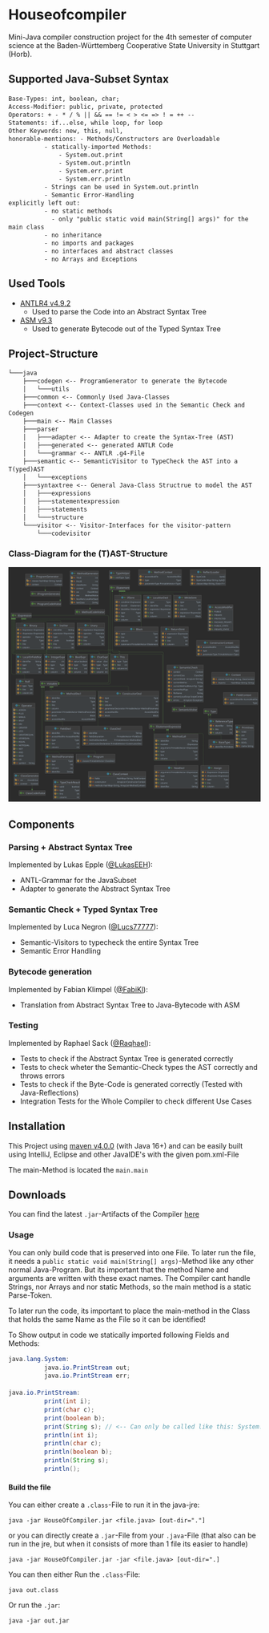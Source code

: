 # Houseofcompiler

Mini-Java compiler construction project for the 4th semester of computer science at the Baden-Württemberg Cooperative State University in Stuttgart (Horb).

## Supported Java-Subset Syntax

```
Base-Types: int, boolean, char;
Access-Modifier: public, private, protected
Operators: + - * / % || && == != < > <= => ! = ++ --
Statements: if...else, while loop, for loop 
Other Keywords: new, this, null, 
honorable-mentions: - Methods/Constructors are Overloadable
          - statically-imported Methods: 
              - System.out.print 
              - System.out.println 
              - System.err.print 
              - System.err.println
          - Strings can be used in System.out.println
          - Semantic Error-Handling
explicitly left out:
          - no static methods
            - only "public static void main(String[] args)" for the main class
          - no inheritance 
          - no imports and packages
          - no interfaces and abstract classes
          - no Arrays and Exceptions
```

## Used Tools

* [ANTLR4 v4.9.2](https://www.antlr.org/)
  * Used to parse the Code into an Abstract Syntax Tree
* [ASM v9.3](https://asm.ow2.io/) 
  * Used to generate Bytecode out of the Typed Syntax Tree 

## Project-Structure

```plain
└───java
    ├───codegen <-- ProgramGenerator to generate the Bytecode
    │   └───utils
    ├───common <-- Commonly Used Java-Classes 
    ├───context <-- Context-Classes used in the Semantic Check and Codegen
    ├───main <-- Main Classes
    ├───parser 
    │   ├───adapter <-- Adapter to create the Syntax-Tree (AST)
    │   ├───generated <-- generated ANTLR Code
    │   └───grammar <-- ANTLR .g4-File
    ├───semantic <-- SemanticVisitor to TypeCheck the AST into a T(yped)AST
    │   └───exceptions
    ├───syntaxtree <-- General Java-Class Structrue to model the AST
    │   ├───expressions
    │   ├───statementexpression
    │   ├───statements
    │   └───structure
    └───visitor <-- Visitor-Interfaces for the visitor-pattern
        └───codevisitor 
```
### Class-Diagram for the (T)AST-Structure
![UML-Diagram](https://github.com/DHBW-Inf20/houseofcompiler/blob/main/class_diagram.svg)

## Components

### Parsing + Abstract Syntax Tree

Implemented by Lukas Epple ([@LukasEEH](https://github.com/LukasEEH)):
* ANTL-Grammar for the JavaSubset
* Adapter to generate the Abstract Syntax Tree


### Semantic Check + Typed Syntax Tree

Implemented by Luca Negron ([@Lucs77777](https://github.com/Lucs77777)):
* Semantic-Visitors to typecheck the entire Syntax Tree
* Semantic Error Handling

### Bytecode generation

Implemented by Fabian Klimpel ([@FabiKl](https://github.com/FabiKl)):
* Translation from Abstract Syntax Tree to Java-Bytecode with ASM

### Testing 

Implemented by Raphael Sack ([@Raqhael](https://github.com/Raqhael)):
* Tests to check if the Abstract Syntax Tree is generated correctly
* Tests to check wheter the Semantic-Check types the AST correctly and throws errors
* Tests to check if the Byte-Code is generated correctly (Tested with Java-Reflections)
* Integration Tests for the Whole Compiler to check different Use Cases

## Installation

This Project using [maven v4.0.0](https://maven.apache.org/) (with Java 16+) and can be easily built using IntelliJ, Eclipse and other JavaIDE's with the given pom.xml-File

The main-Method is located the `main.main`

## Downloads

You can find the latest `.jar`-Artifacts of the Compiler [here](https://github.com/DHBW-Inf20/houseofcompiler/releases)

### Usage

You can only build code that is preserved into one File.
To later run the file, it needs a `public static void main(String[] args)`-Method like any other normal Java-Program. But its important that the method Name and arguments are written with these exact names. The Compiler cant handle Strings, nor Arrays and nor static Methods, so the main method is a static Parse-Token.

To later run the code, its important to place the main-method in the Class that holds the same Name as the File so it can be identified!

To Show output in code we statically imported following Fields and Methods:
```java
java.lang.System:
          java.io.PrintStream out;
          java.io.PrintStream err;

java.io.PrintStream:
          print(int i);
          print(char c);
          print(boolean b);
          print(String s); // <-- Can only be called like this: System.out.print("Hello"); No Strings itself are implemented
          println(int i);
          println(char c);
          println(boolean b);
          println(String s);
          println();
```

#### Build the file

You can either create a `.class`-File to run it in the java-jre:
```
java -jar HouseOfCompiler.jar <file.java> [out-dir="."]
````
or you can directly create a `.jar`-File from your `.java`-File (that also can be run in the jre, but when it consists of more than 1 file its easier to handle)
```
java -jar HouseOfCompiler.jar -jar <file.java> [out-dir=".]
```

You can then either Run the `.class`-File:
```
java out.class
```

Or run the `.jar`:
```
java -jar out.jar
```
